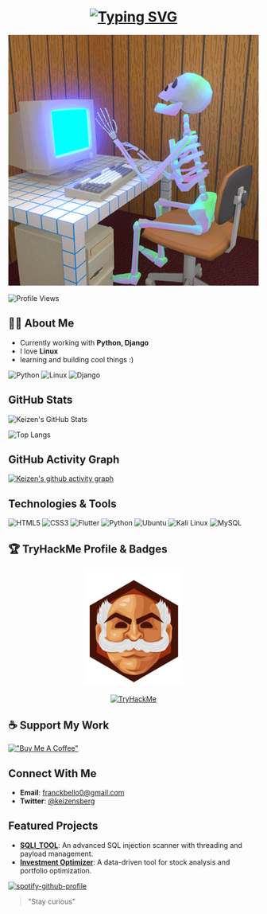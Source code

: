 
<h1 align="center">
  <a href="https://git.io/typing-svg">
    <img src="https://readme-typing-svg.herokuapp.com?font=Fira+Code&weight=600&size=30&duration=4500&pause=1000&color=F70000&background=FF000000&center=true&vCenter=true&random=false&width=435&lines=Hi+people;Welcome+to+my+world;Let's+hack+together;Stay+curious" alt="Typing SVG" />
  </a>
</h1>

![Skull GIF](./media/kbskull.gif)

![Profile Views](https://komarev.com/ghpvc/?username=keizenx&color=red)

## 👨‍💻 About Me
-  Currently working with **Python, Django**
-  I love **Linux**
-  learning and building cool things :)

![Python](https://img.shields.io/badge/-Python-black?style=for-the-badge&logo=Python) ![Linux](https://img.shields.io/badge/-Linux-black?style=for-the-badge&logo=Linux) ![Django](https://img.shields.io/badge/-Django-black?style=for-the-badge&logo=Django)


## GitHub Stats
![Keizen's GitHub Stats](https://github-readme-stats.vercel.app/api?username=keizenx&show_icons=true&theme=radical)

![Top Langs](https://github-readme-stats.vercel.app/api/top-langs/?username=keizenx&layout=compact&theme=radical)

## GitHub Activity Graph
[![Keizen's github activity graph](https://github-readme-activity-graph.vercel.app/graph?username=keizenx&theme=dracula)](https://github.com/ashutosh00710/github-readme-activity-graph)

## Technologies & Tools
![HTML5](https://img.shields.io/badge/-HTML5-E34F26?style=flat-square&logo=html5&logoColor=white)
![CSS3](https://img.shields.io/badge/-CSS3-1572B6?style=flat-square&logo=css3)
![Flutter](https://img.shields.io/badge/-Flutter-02569B?style=flat-square&logo=flutter)
![Python](https://img.shields.io/badge/-Python-3776AB?style=flat-square&logo=python&logoColor=white)
![Ubuntu](https://img.shields.io/badge/-Ubuntu-E95420?style=flat-square&logo=ubuntu&logoColor=white)
![Kali Linux](https://img.shields.io/badge/-Kali%20Linux-557C94?style=flat-square&logo=kali-linux&logoColor=white)
![MySQL](https://img.shields.io/badge/-MySQL-4479A1?style=flat-square&logo=mysql&logoColor=white)

## 🏆 TryHackMe Profile & Badges
<div align="center">
  <img src="./assets/mrrobbot.svg" alt="Mr Robot Badge" width="200"/>
  <br><br>
  <a href="https://tryhackme.com/p/Keizen">
    <img src="https://tryhackme-badges.s3.amazonaws.com/Keizen.png" alt="TryHackMe">
  </a>
</div>

## ☕ Support My Work
[!["Buy Me A Coffee"](https://img.shields.io/badge/Buy%20Me%20A%20Coffee-FFDD00?style=flat-square&logo=buy-me-a-coffee&logoColor=black)](https://www.buymeacoffee.com/keizen)

## Connect With Me
- **Email**: [franckbello0@gmail.com](mailto:franckbello0@gmail.com)
- **Twitter**: [@keizensberg](https://x.com/keizensberg)

## Featured Projects
- [**SQLI_TOOL**](https://github.com/keizenx/SQLI_TOOL): An advanced SQL injection scanner with threading and payload management.  
- [**Investment Optimizer**](https://github.com/keizenx/investment-optimizer): A data-driven tool for stock analysis and portfolio optimization.



[![spotify-github-profile](https://spotify-github-profile.vercel.app/api/view?uid=YOUR_SPOTIFY_USER_ID&cover_image=true&theme=default&show_offline=false&background_color=121212)](https://github.com/kittinan/spotify-github-profile)

> "Stay curious"
